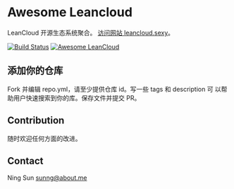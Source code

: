 # Awesome Leancloud

LeanCloud 开源生态系统聚合。
[访问网站 leancloud.sexy](http://leancloud.sexy)。

[![Build Status](https://travis-ci.org/sunng87/awesome-leancloud.svg)](https://travis-ci.org/sunng87/awesome-leancloud) [![Awesome LeanCloud](http://leancloud.sexy/badge.svg)](http://leancloud.sexy)

## 添加你的仓库

Fork 并编辑 repo.yml，请至少提供仓库 id。写一些 tags 和 description 可
以帮助用户快速搜索到你的库。保存文件并提交 PR。

## Contribution

随时欢迎任何方面的改进。

## Contact

Ning Sun <sunng@about.me>
